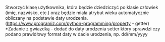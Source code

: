 Stworzyć klasę użytkownika, która będzie dziedziczyć po klasie człowiek (imię, nazwisko, etc.) oraz będzie miała atrybut wieku automatycznie obliczany na podstawie daty urodzenia. (https://www.programiz.com/python-programming/property - getter)
*Zadanie z gwiazdką - dodać do daty urodzenia setter który sprawdzi czy podano prawidłowy format daty w dacie urodzenia, np. dd/mm/yyyy